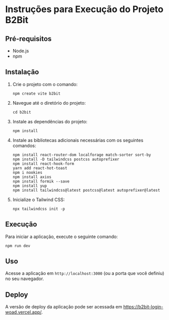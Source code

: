 # Instruções para Execução do Projeto B2Bit

## Pré-requisitos

- Node.js
- npm

## Instalação

1. Crie o projeto com o comando:
    ```
    npm create vite b2bit
    ```

2. Navegue até o diretório do projeto:
    ```
    cd b2bit
    ```

3. Instale as dependências do projeto:
    ```
    npm install
    ```

4. Instale as bibliotecas adicionais necessárias com os seguintes comandos:
    ```
    npm install react-router-dom localforage match-sorter sort-by
    npm install -D tailwindcss postcss autoprefixer
    npm install react-hook-form
    yarn add react-hot-toast
    npm i nookies
    npm install axios
    npm install formik --save
    npm install yup
    npm install tailwindcss@latest postcss@latest autoprefixer@latest
    ```

5. Inicialize o Tailwind CSS:
    ```
    npx tailwindcss init -p
    ```

## Execução

Para iniciar a aplicação, execute o seguinte comando:

   ```
   npm run dev
   ```


## Uso

Acesse a aplicação em `http://localhost:3000` (ou a porta que você definiu) no seu navegador.

## Deploy

A versão de deploy da aplicação pode ser acessada em https://b2bit-login-woad.vercel.app/.

